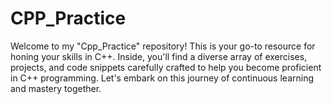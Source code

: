 # CPP_Practice
Welcome to my "Cpp_Practice" repository! This is your go-to resource for honing your skills in C++. Inside, you'll find a diverse array of exercises, projects, and code snippets carefully crafted to help you become proficient in C++ programming. Let's embark on this journey of continuous learning and mastery together. 
